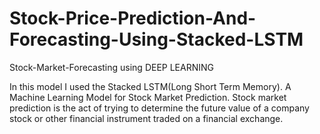 # Stock-Price-Prediction-And-Forecasting-Using-Stacked-LSTM
Stock-Market-Forecasting using DEEP LEARNING

In this model I used the Stacked LSTM(Long Short Term Memory).
A Machine Learning Model for Stock Market Prediction. Stock market prediction is the act of trying to determine the future value of a company stock or other financial instrument traded on a financial exchange.




